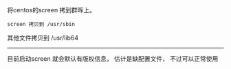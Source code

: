 将centos的screen 拷到群晖上。
```
screen 拷贝到 /usr/sbin

```

其他文件拷贝到 /usr/lib64

--------------
目前启动screen 就会默认有版权信息， 估计是缺配置文件， 不过可以正常使用
